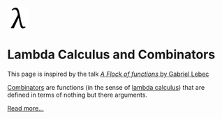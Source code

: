 <img width="50" src="./favicon.svg" alt="Lambda" />


# Lambda Calculus and Combinators


<p>This page is inspired by the talk <a href="https://www.youtube.com/watch?v=6BnVo7EHO_8"><em>A Flock of functions</em> by Gabriel Lebec</a></p>

<p>
<a href="https://plato.stanford.edu/entries/logic-combinatory/">Combinators</a> are functions (in the sense of <a href="https://plato.stanford.edu/entries/lambda-calculus/">lambda calculus</a>) that are defined in terms of nothing but there arguments.
</p>

<a href="https://static.laszlokorte.de/combinators/" title="Lambda Calculus and Combinators">Read more...</a>